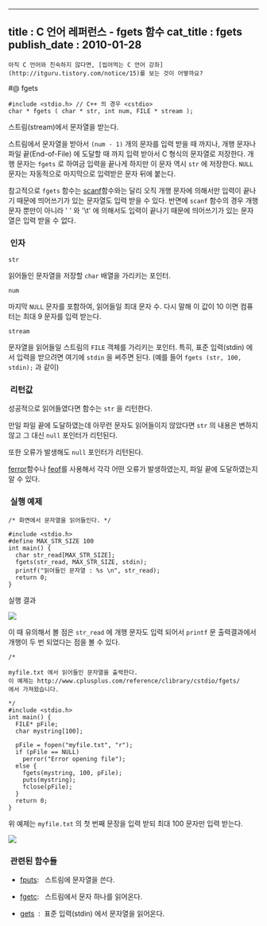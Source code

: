 ----------------
title : C 언어 레퍼런스 - fgets 함수
cat_title :  fgets
publish_date : 2010-01-28
--------------

```warning
아직 C 언어와 친숙하지 않다면, [씹어먹는 C 언어 강좌](http://itguru.tistory.com/notice/15)를 보는 것이 어떻까요?

```

#@ fgets


```info-format
#include <stdio.h> // C++ 의 경우 <cstdio>
char * fgets ( char * str, int num, FILE * stream );
```

스트림(stream)에서 문자열을 받는다.

스트림에서 문자열을 받아서 `(num - 1)` 개의 문자를 입력 받을 때 까지나, 개행 문자나 파일 끝(End-of-File) 에 도달할 때 까지 입력 받아서 C 형식의 문자열로 저장한다. 개행 문자는 `fgets` 로 하여금 입력을 끝나게 하지만 이 문자 역시 `str` 에 저장한다. `NULL` 문자는 자동적으로 마지막으로 입력받은 문자 뒤에 붙는다.

참고적으로 `fgets` 함수는 [scanf](http://itguru.tistory.com/36)함수와는 달리 오직 개행 문자에 의해서만 입력이 끝나기 때문에 띄어쓰기가 있는 문자열도 입력 받을 수 있다. 반면에 `scanf` 함수의 경우 개행 문자 뿐만이 아니라 ' ' 와 '\t' 에 의해서도 입력이 끝나기 때문에 띄어쓰기가 있는 문자열은 입력 받을 수 없다.



###  인자


`str`

읽어들인 문자열을 저장할 `char` 배열을 가리키는 포인터.

`num`

마지막 `NULL` 문자를 포함하여, 읽어들일 최대 문자 수. 다시 말해 이 값이 10 이면 컴퓨터는 최대 9 문자를 입력 받는다.

`stream`

문자열을 읽어들일 스트림의 `FILE` 객체를 가리키는 포인터. 특히, 표준 입력(stdin) 에서 입력을 받으려면 여기에 `stdin` 을 써주면 된다. (예를 들어 `fgets (str, 100, stdin);` 과 같이)



###  리턴값




성공적으로 읽어들였다면 함수는 `str` 을 리턴한다.

만일 파일 끝에 도달하였는데 아무런 문자도 읽어들이지 않았다면 `str` 의 내용은 변하지 않고 그 대신 `null` 포인터가 리턴된다.

또한 오류가 발생해도 `null` 포인터가 리턴된다.

[ferror](http://itguru.tistory.com/52)함수나 [ feof](http://itguru.tistory.com/51)를 사용해서 각각 어떤 오류가 발생하였는지, 파일 끝에 도달하였는지 알 수 있다.



###  실행 예제


```cpp-formatted
/* 화면에서 문자열을 읽어들인다. */

#include <stdio.h>
#define MAX_STR_SIZE 100
int main() {
  char str_read[MAX_STR_SIZE];
  fgets(str_read, MAX_STR_SIZE, stdin);
  printf("읽어들인 문자열 : %s \n", str_read);
  return 0;
}
```

실행 결과


![](http://img1.daumcdn.net/thumb/R1920x0/?fname=http%3A%2F%2Fcfile6.uf.tistory.com%2Fimage%2F1349861C4B6069D5B11BBE)

이 때 유의해서 볼 점은 `str_read` 에 개행 문자도 입력 되어서 `printf` 문 출력결과에서 개행이 두 번 되었다는 점을 볼 수 있다.

```cpp-formatted
/*

myfile.txt 에서 읽어들인 문자열을 출력한다.
이 예제는 http://www.cplusplus.com/reference/clibrary/cstdio/fgets/
에서 가져왔습니다.

*/
#include <stdio.h>
int main() {
  FILE* pFile;
  char mystring[100];

  pFile = fopen("myfile.txt", "r");
  if (pFile == NULL)
    perror("Error opening file");
  else {
    fgets(mystring, 100, pFile);
    puts(mystring);
    fclose(pFile);
  }
  return 0;
}
```

위 예제는 `myfile.txt` 의 첫 번째 문장을 입력 받되 최대 100 문자만 입력 받는다.


![](http://img1.daumcdn.net/thumb/R1920x0/?fname=http%3A%2F%2Fcfile3.uf.tistory.com%2Fimage%2F123F321D4B606A8F0198ED)



###  관련된 함수들





*  [fputs](http://itguru.tistory.com/40):   스트림에 문자열을 쓴다.

*  [fgetc](http://itguru.tistory.com/37):   스트림에서 문자 하나를 읽어온다.

*  [gets](http://itguru.tistory.com/45)  :  표준 입력(stdin) 에서 문자열을 읽어온다.